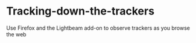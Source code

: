 # Tracking-down-the-trackers
Use Firefox and the Lightbeam add-on to observe trackers as you browse the web
